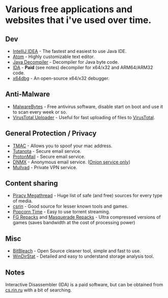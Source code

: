 # Various free applications and websites that i've used over time.

## Dev
- [IntelliJ IDEA](https://www.jetbrains.com/idea/) - The fastest and easiest to use Java IDE.
- [Atom](https://atom.io/) - Highly customizable text editor.
- [Java Decompiler](https://java-decompiler.github.io/) - Decompiler for Java byte code.
- [IDA](https://hex-rays.com/decompiler/) - **Paid** (see notes) decompiler for x64/x32 and ARM64/ARM32 code.
- [x64dbg](https://x64dbg.com/) - An open-source x64/x32 debugger.

## Anti-Malware
- [MalwareBytes](https://www.malwarebytes.com/) - Free antivirus software, disable start on boot and use it to scan every week or so.
- [VirusTotal Uploader](https://github.com/SamuelTulach/VirusTotalUploader) - Useful for fast uploading of files to [VirusTotal](https://www.virustotal.com/gui/home/upload).

## General Protection / Privacy
- [TMAC](https://technitium.com/tmac/) - Allows you to spoof your mac address.
- [Tutanota](https://tutanota.com/) - Secure email service.
- [ProtonMail](https://protonmail.com/) - Secure email service.
- [DNMX](https://dnmx.org/) - Anonymous email service. ([Onion service only](https://www.torproject.org/download/))
- [Mullvad](https://mullvad.net/) - Private VPN service.

## Content sharing
- [Piracy Megathread](https://rentry.co/pgames-mega-thread) - Huge list of safe (and free) sources for every type of media.
- [csrin](https://cs.rin.ru/forum/) - Good source for lesser known tools and games.
- [Popcorn Time](https://popcorn-time.ga/build/) - Easy to use torrent streaming.
- [FG Repacks](https://fitgirl-repacks.site/) and [Masquerade Repacks](https://masquerade.site/) - Ultra compressed versions of games (saves bandwidth at the cost of processing power)

## Misc
- [BitBleach](https://www.bleachbit.org/) - Open Source cleaner tool, simple and fast to use.
- [WinDirStat](https://windirstat.net/) - Detailed and easy to understand storage analysis tool.

## Notes

Interactive Disassembler (IDA) is a paid software, but can be obtained from [cs.rin.ru](https://cs.rin.ru/forum/) with a bit of searching.
